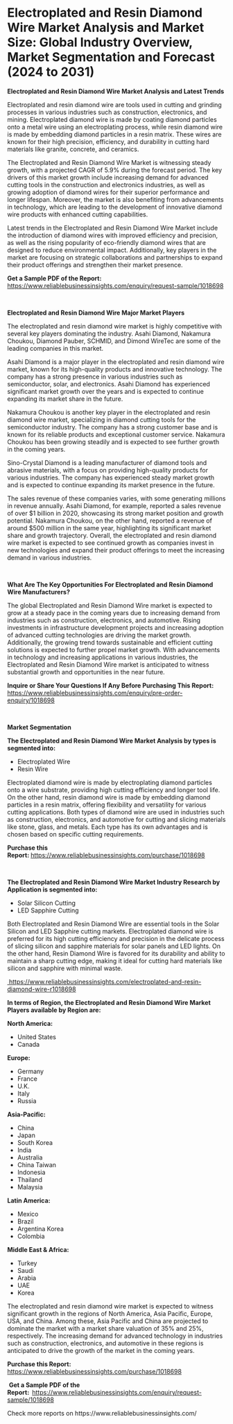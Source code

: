 <p><h1>Electroplated and Resin Diamond Wire Market Analysis and Market Size: Global Industry Overview, Market Segmentation and Forecast (2024 to 2031)</h1></p><p><strong>Electroplated and Resin Diamond Wire Market Analysis and Latest Trends</strong></p>
<p><p>Electroplated and resin diamond wire are tools used in cutting and grinding processes in various industries such as construction, electronics, and mining. Electroplated diamond wire is made by coating diamond particles onto a metal wire using an electroplating process, while resin diamond wire is made by embedding diamond particles in a resin matrix. These wires are known for their high precision, efficiency, and durability in cutting hard materials like granite, concrete, and ceramics.</p><p>The Electroplated and Resin Diamond Wire Market is witnessing steady growth, with a projected CAGR of 5.9% during the forecast period. The key drivers of this market growth include increasing demand for advanced cutting tools in the construction and electronics industries, as well as growing adoption of diamond wires for their superior performance and longer lifespan. Moreover, the market is also benefiting from advancements in technology, which are leading to the development of innovative diamond wire products with enhanced cutting capabilities.</p><p>Latest trends in the Electroplated and Resin Diamond Wire Market include the introduction of diamond wires with improved efficiency and precision, as well as the rising popularity of eco-friendly diamond wires that are designed to reduce environmental impact. Additionally, key players in the market are focusing on strategic collaborations and partnerships to expand their product offerings and strengthen their market presence.</p></p>
<p><strong>Get a Sample PDF of the Report:&nbsp;</strong> <a href="https://www.reliablebusinessinsights.com/enquiry/request-sample/1018698">https://www.reliablebusinessinsights.com/enquiry/request-sample/1018698</a></p>
<p>&nbsp;</p>
<p><strong>Electroplated and Resin Diamond Wire Major Market Players</strong></p>
<p><p>The electroplated and resin diamond wire market is highly competitive with several key players dominating the industry. Asahi Diamond, Nakamura Choukou, Diamond Pauber, SCHMID, and Dimond WireTec are some of the leading companies in this market. </p><p>Asahi Diamond is a major player in the electroplated and resin diamond wire market, known for its high-quality products and innovative technology. The company has a strong presence in various industries such as semiconductor, solar, and electronics. Asahi Diamond has experienced significant market growth over the years and is expected to continue expanding its market share in the future.</p><p>Nakamura Choukou is another key player in the electroplated and resin diamond wire market, specializing in diamond cutting tools for the semiconductor industry. The company has a strong customer base and is known for its reliable products and exceptional customer service. Nakamura Choukou has been growing steadily and is expected to see further growth in the coming years.</p><p>Sino-Crystal Diamond is a leading manufacturer of diamond tools and abrasive materials, with a focus on providing high-quality products for various industries. The company has experienced steady market growth and is expected to continue expanding its market presence in the future.</p><p>The sales revenue of these companies varies, with some generating millions in revenue annually. Asahi Diamond, for example, reported a sales revenue of over $1 billion in 2020, showcasing its strong market position and growth potential. Nakamura Choukou, on the other hand, reported a revenue of around $500 million in the same year, highlighting its significant market share and growth trajectory. Overall, the electroplated and resin diamond wire market is expected to see continued growth as companies invest in new technologies and expand their product offerings to meet the increasing demand in various industries.</p></p>
<p>&nbsp;</p>
<p><strong>What Are The Key Opportunities For Electroplated and Resin Diamond Wire Manufacturers?</strong></p>
<p><p>The global Electroplated and Resin Diamond Wire market is expected to grow at a steady pace in the coming years due to increasing demand from industries such as construction, electronics, and automotive. Rising investments in infrastructure development projects and increasing adoption of advanced cutting technologies are driving the market growth. Additionally, the growing trend towards sustainable and efficient cutting solutions is expected to further propel market growth. With advancements in technology and increasing applications in various industries, the Electroplated and Resin Diamond Wire market is anticipated to witness substantial growth and opportunities in the near future.</p></p>
<p><strong>Inquire or Share Your Questions If Any Before Purchasing This Report:</strong> <a href="https://www.reliablebusinessinsights.com/enquiry/pre-order-enquiry/1018698">https://www.reliablebusinessinsights.com/enquiry/pre-order-enquiry/1018698</a></p>
<p>&nbsp;</p>
<p><strong>Market Segmentation</strong></p>
<p><strong>The Electroplated and Resin Diamond Wire Market Analysis by types is segmented into:</strong></p>
<p><ul><li>Electroplated Wire</li><li>Resin Wire</li></ul></p>
<p><p>Electroplated diamond wire is made by electroplating diamond particles onto a wire substrate, providing high cutting efficiency and longer tool life. On the other hand, resin diamond wire is made by embedding diamond particles in a resin matrix, offering flexibility and versatility for various cutting applications. Both types of diamond wire are used in industries such as construction, electronics, and automotive for cutting and slicing materials like stone, glass, and metals. Each type has its own advantages and is chosen based on specific cutting requirements.</p></p>
<p><strong>Purchase this Report:&nbsp;</strong><a href="https://www.reliablebusinessinsights.com/purchase/1018698">https://www.reliablebusinessinsights.com/purchase/1018698</a></p>
<p>&nbsp;</p>
<p><strong>The Electroplated and Resin Diamond Wire Market Industry Research by Application is segmented into:</strong></p>
<p><ul><li>Solar Silicon Cutting</li><li>LED Sapphire Cutting</li></ul></p>
<p><p>Both Electroplated and Resin Diamond Wire are essential tools in the Solar Silicon and LED Sapphire cutting markets. Electroplated diamond wire is preferred for its high cutting efficiency and precision in the delicate process of slicing silicon and sapphire materials for solar panels and LED lights. On the other hand, Resin Diamond Wire is favored for its durability and ability to maintain a sharp cutting edge, making it ideal for cutting hard materials like silicon and sapphire with minimal waste.</p></p>
<p><a href="https://www.reliablebusinessinsights.com/electroplated-and-resin-diamond-wire-r1018698">&nbsp;https://www.reliablebusinessinsights.com/electroplated-and-resin-diamond-wire-r1018698</a></p>
<p><strong>In terms of Region, the Electroplated and Resin Diamond Wire Market Players available by Region are:</strong></p>
<p>
    <p> <strong> North America: </strong>
        <ul>
            <li>United States</li>
            <li>Canada</li>
        </ul>
        </p> 
    <p> <strong> Europe: </strong>
        <ul>
            <li>Germany</li>
            <li>France</li>
            <li>U.K.</li>
            <li>Italy</li>
            <li>Russia</li>
        </ul>
        </p> 
    <p> <strong> Asia-Pacific: </strong>
        <ul>
            <li>China</li>
            <li>Japan</li>
            <li>South Korea</li>
            <li>India</li>
            <li>Australia</li>
            <li>China Taiwan</li>
            <li>Indonesia</li>
            <li>Thailand</li>
            <li>Malaysia</li>
        </ul>
        </p> 
    <p> <strong> Latin America: </strong>
        <ul>
            <li>Mexico</li>
            <li>Brazil</li>
            <li>Argentina Korea</li>
            <li>Colombia</li>
        </ul>
        </p> 
    <p> <strong> Middle East & Africa: </strong>
        <ul>
            <li>Turkey</li>
            <li>Saudi</li>
            <li>Arabia</li>
            <li>UAE</li>
            <li>Korea</li>
        </ul>
    </p>
    </p>
<p><p>The electroplated and resin diamond wire market is expected to witness significant growth in the regions of North America, Asia Pacific, Europe, USA, and China. Among these, Asia Pacific and China are projected to dominate the market with a market share valuation of 35% and 25%, respectively. The increasing demand for advanced technology in industries such as construction, electronics, and automotive in these regions is anticipated to drive the growth of the market in the coming years.</p></p>
<p><strong>Purchase this Report: </strong><a href="https://www.reliablebusinessinsights.com/purchase/1018698">https://www.reliablebusinessinsights.com/purchase/1018698</a></p>
<p>&nbsp;<strong>Get a Sample PDF of the Report:&nbsp;&nbsp;</strong><a href="https://www.reliablebusinessinsights.com/enquiry/request-sample/1018698">https://www.reliablebusinessinsights.com/enquiry/request-sample/1018698</a></p>
<p><strong></strong></p>
<p>Check more reports on https://www.reliablebusinessinsights.com/</p>